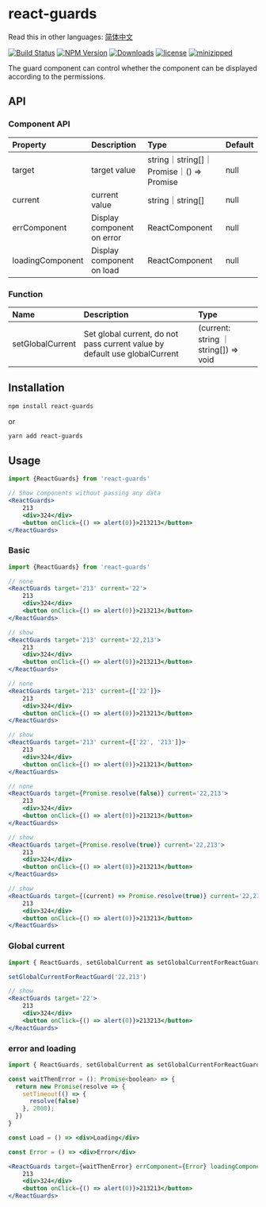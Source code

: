 # react-guards

Read this in other languages: [简体中文](https://github.com/wsafight/react-guards/blob/main/README.zh-CN.md)

[![Build Status](https://www.travis-ci.org/wsafight/react-guards.svg?branch=main)](https://www.travis-ci.org/wsafight/react-guards)
[![NPM Version](https://badgen.net/npm/v/react-guards)](https://www.npmjs.com/package/react-guards)
[![Downloads](https://img.shields.io/npm/dt/react-guards.svg)](https://www.npmjs.com/package/react-guards)
[![license](https://img.shields.io/github/license/wsafight/react-guards.svg)](https://github.com/wsafight/react-guards/blob/master/license.md)
[![minizipped](https://img.shields.io/bundlephobia/minzip/react-guards.svg)](
https://bundlephobia.com/result?p=react-guards
)


The guard component can control whether the component can be displayed according to the permissions.

## API

### Component API

| Property | Description | Type | Default |
| :----| :---- | :---- | :---- |
| target | target value | string｜string[]｜Promise｜() => Promise | null |
| current | current value |  string｜string[] | null |
| errComponent | Display component on error | ReactComponent | null |
| loadingComponent | Display component on load | ReactComponent | null |

### Function

| Name  | Description | Type |
| :----| :---- | :---- |
|   setGlobalCurrent |  Set global current, do not pass current value by default use globalCurrent | (current: string ｜ string[]) =>  void | 

## Installation

```bash
npm install react-guards
```

or

```bash
yarn add react-guards
```

## Usage

```jsx
import {ReactGuards} from 'react-guards'

// Show components without passing any data
<ReactGuards>
    213
    <div>324</div>
    <button onClick={() => alert(0)}>213213</button>
</ReactGuards>
```

### Basic

```jsx
import {ReactGuards} from 'react-guards'

// none
<ReactGuards target='213' current='22'>
    213
    <div>324</div>
    <button onClick={() => alert(0)}>213213</button>
</ReactGuards>

// show
<ReactGuards target='213' current='22,213'>
    213
    <div>324</div>
    <button onClick={() => alert(0)}>213213</button>
</ReactGuards>

// none
<ReactGuards target='213' current={['22']}>
    213
    <div>324</div>
    <button onClick={() => alert(0)}>213213</button>
</ReactGuards>

// show
<ReactGuards target='213' current={['22', '213']}>
    213
    <div>324</div>
    <button onClick={() => alert(0)}>213213</button>
</ReactGuards>

// none
<ReactGuards target={Promise.resolve(false)} current='22,213'>
    213
    <div>324</div>
    <button onClick={() => alert(0)}>213213</button>
</ReactGuards>

// show
<ReactGuards target={Promise.resolve(true)} current='22,213'>
    213
    <div>324</div>
    <button onClick={() => alert(0)}>213213</button>
</ReactGuards>

// show
<ReactGuards target={(current) => Promise.resolve(true)} current='22,213'>
    213
    <div>324</div>
    <button onClick={() => alert(0)}>213213</button>
</ReactGuards>
```

### Global current

```jsx
import { ReactGuards, setGlobalCurrent as setGlobalCurrentForReactGuard } from 'react-guards'

setGlobalCurrentForReactGuard('22,213')

// show
<ReactGuards target='22'>
    213
    <div>324</div>
    <button onClick={() => alert(0)}>213213</button>
</ReactGuards>
```

### error and loading

```jsx
import { ReactGuards, setGlobalCurrent as setGlobalCurrentForReactGuard } from 'react-guards'

const waitThenError = (): Promise<boolean> => {
  return new Promise(resolve => {
    setTimeout(() => {
      resolve(false)
    }, 2000);
  })
}

const Load = () => <div>Loading</div>

const Error = () => <div>Error</div>

<ReactGuards target={waitThenError} errComponent={Error} loadingComponent={Load}>
    213
    <div>324</div>
    <button onClick={() => alert(0)}>213213</button>
</ReactGuards>
```